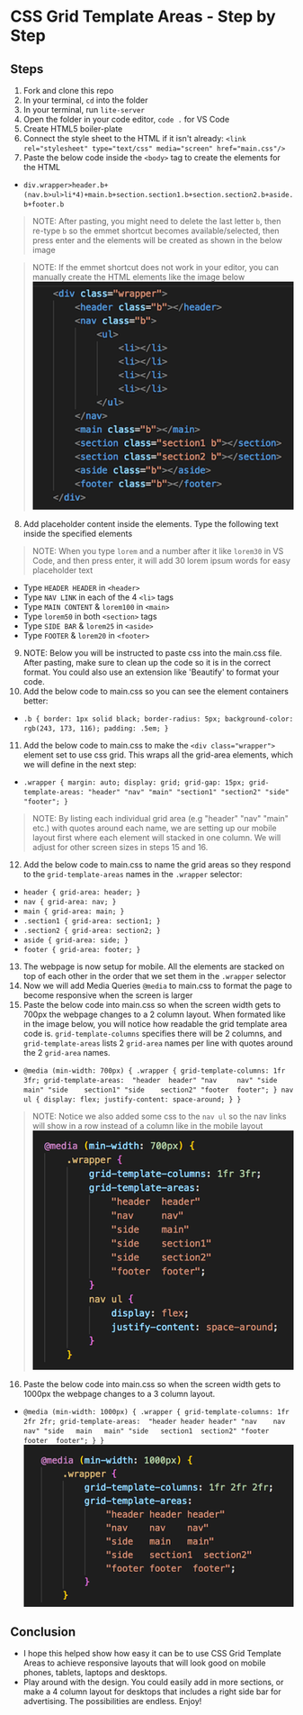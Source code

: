# CSS Grid Template Areas - Step by Step

## Steps
1. Fork and clone this repo
2. In your terminal, `cd` into the folder
3. In your terminal, run `lite-server`
4. Open the folder in your code editor, `code .` for VS Code
5. Create HTML5 boiler-plate
6. Connect the style sheet to the HTML if it isn't already: `<link rel="stylesheet" type="text/css" media="screen" href="main.css"/>`
7. Paste the below code inside the `<body>` tag to create the elements for the HTML
* `div.wrapper>header.b+(nav.b>ul>li*4)+main.b+section.section1.b+section.section2.b+aside.b+footer.b`
> NOTE: After pasting, you might need to delete the last letter `b`, then re-type `b` so the emmet shortcut becomes available/selected, then press enter and the elements will be created as shown in the below image

> NOTE: If the emmet shortcut does not work in your editor, you can manually create the HTML elements like the image below
![alt text](./images/gridEmmet.png)
8. Add placeholder content inside the elements. Type the following text inside the specified elements
> NOTE: When you type `lorem` and a number after it like `lorem30` in VS Code, and then press enter, it will add 30 lorem ipsum words for easy placeholder text
* Type `HEADER HEADER` in `<header>`
* Type `NAV LINK` in each of the 4 `<li>` tags
* Type `MAIN CONTENT` & `lorem100` in `<main>`
* Type `lorem50` in both `<section>` tags
* Type `SIDE BAR` & `lorem25` in `<aside>`
* Type `FOOTER` & `lorem20` in `<footer>`
9. NOTE: Below you will be instructed to paste css into the main.css file. After pasting, make sure to clean up the code so it is in the correct format. You could also use an extension like 'Beautify' to format your code.
10. Add the below code to main.css so you can see the element containers better:
* `.b {
    border: 1px solid black;
    border-radius: 5px;
    background-color: rgb(243, 173, 116);
    padding: .5em;
}`
11. Add the below code to main.css to make the `<div class="wrapper">` element set to use css grid. This wraps all the grid-area elements, which we will define in the next step:
* `.wrapper {
    margin: auto;
    display: grid;
    grid-gap: 15px;
    grid-template-areas: "header" "nav" "main" "section1" "section2" "side" "footer";
}`
> NOTE: By listing each individual grid area (e.g "header" "nav" "main" etc.) with quotes around each name, we are setting up our mobile layout first where each element will stacked in one column. We will adjust for other screen sizes in steps 15 and 16.
12. Add the below code to main.css to name the grid areas so they respond to the `grid-template-areas` names in the `.wrapper` selector:
* `header {
    grid-area: header;
}`
* `nav {
    grid-area: nav;
}`
* `main {
    grid-area: main;
}`
* `.section1 {
    grid-area: section1;
}`
* `.section2 {
    grid-area: section2;
}`
* `aside {
    grid-area: side;
}`
* `footer {
    grid-area: footer;
}`
13. The webpage is now setup for mobile. All the elements are stacked on top of each other in the order that we set them in the `.wrapper` selector
14. Now we will add Media Queries `@media` to main.css to format the page to become responsive when the screen is larger
15. Paste the below code into main.css so when the screen width gets to 700px the webpage changes to a 2 column layout. When formated like in the image below, you will notice how readable the grid template area code is. `grid-template-columns` specifies there will be 2 columns, and `grid-template-areas` lists 2 `grid-area` names per line with quotes around the 2 `grid-area` names.
* `@media (min-width: 700px) {
    .wrapper {
        grid-template-columns: 1fr 3fr;
        grid-template-areas: 
            "header  header"
            "nav     nav"
            "side    main"
            "side    section1"
            "side    section2"
            "footer  footer";
        }
        nav ul {
            display: flex;
            justify-content: space-around;
        }
    }`
> NOTE: Notice we also added some css to the `nav ul` so the nav links will show in a row instead of a column like in the mobile layout
![alt text](./images/gridMedia700px.png)
16. Paste the below code into main.css so when the screen width gets to 1000px the webpage changes to a 3 column layout.
* `@media (min-width: 1000px) {
    .wrapper {
        grid-template-columns: 1fr 2fr 2fr;
        grid-template-areas: 
            "header header header"
            "nav    nav    nav"
            "side   main   main"
            "side   section1  section2"
            "footer footer  footer";
        }
    }`
![alt text](./images/gridMedia1000px.png)
## Conclusion
* I hope this helped show how easy it can be to use CSS Grid Template Areas to achieve responsive layouts that will look good on mobile phones, tablets, laptops and desktops.
* Play around with the design. You could easily add in more sections, or make a 4 column layout for desktops that includes a right side bar for advertising. The possibilities are endless. Enjoy!